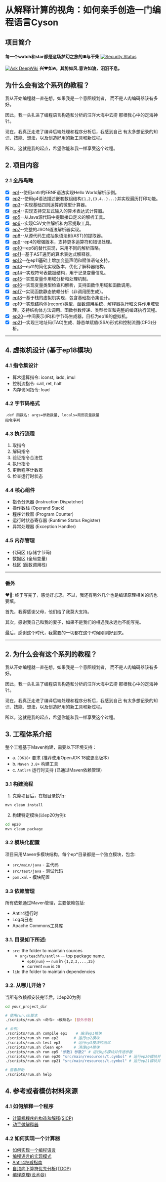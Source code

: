# 从解释计算的视角：如何亲手创造一门编程语言Cyson

## 项目简介
**每一个watch和star都是这场梦幻之旅的⛽️与干柴**
[![Security Status](https://www.murphysec.com/platform3/v31/badge/1718907022023983104.svg)](https://www.murphysec.com/console/report/1718907021914931200/1718907022023983104)

[![Ask DeepWiki](https://deepwiki.com/badge.svg)](https://deepwiki.com/whtoo/How_to_implment_PL_in_Antlr4)
**兴❤️如🔥，其势如风.意许如油，汩汩不息。**

## 为什么会有这个系列的教程？
我从开始编程就一直在想，如果我是一个意图规划者，
而不是人肉编码器该有多好。

因此，我一头扎进了编程语言构造和分析的汪洋大海中去捞
那根我心中的定海神针。

现在，我真正走进了编译后端处理和程序分析后，我感到自己
有太多想记录的知识、技能、想法，以及创造好用的新工具和新过程。

所以，这就是我的起点，希望你能和我一样享受这个过程。

## 2. 项目内容
### 2.1 全局鸟瞰
- [x] [ep1](ep1)--使用antlr的EBNF语法实现Hello World解析示例。
- [x] [ep2](ep2)--使用g4语法描述嵌套数组结构`{1,2,{3,4..}...}`并实现遍历打印功能。
- [x] [ep3](ep3)--实现基础四则运算的微型计算器。
- [x] [ep4](ep4)--实现支持交互式输入的算术表达式计算器。
- [x] [ep5](ep5)--从Java源代码中提取接口定义的解析工具。
- [x] [ep6](ep6)--实现CSV文件解析和内容提取工具。
- [x] [ep7](ep7)--完整的JSON语法解析器实现。
- [x] [ep8](ep8)--从源代码生成抽象语法树(AST)的提取器。
- [x] [ep9](ep9)--ep4的增强版本，支持更多运算符和错误处理。
- [x] [ep10](ep10)--ep6的替代实现，采用不同的解析策略。
- [x] [ep11](ep11)--基于AST遍历的算术表达式解释器。
- [x] [ep12](ep12)--在ep11基础上增加变量声明和赋值语句支持。
- [x] [ep13](ep13)--ep11的简化实现版本，优化了解释器结构。
- [x] [ep14](ep14)--实现符号表数据结构，用于记录变量信息。
- [x] [ep15](ep15)--实现变量作用域分析和处理机制。
- [x] [ep16](ep16)--实现变量类型检查和解析，支持函数作用域和函数调用。
- [x] [ep17](ep17)--实现函数静态依赖分析（非调用图生成）。
- [x] [ep18](ep18)--基于栈的虚拟机实现，包含基础指令集设计。
- [x] [ep19](ep19)--实现结构体(record)类型、函数调用系统、解释器执行和文件作用域管理。支持结构体方法调用、函数参数传递、类型检查和完整的编译执行流程。
- [x] [ep20](ep20)--中间表示(IR)和字节码生成器，目标为ep18的虚拟机。
- [x] [ep21](ep21)--实现三地址码(TAC)生成、静态单赋值(SSA)形式和控制流图(CFG)分析。

--------------------
## 4. 虚拟机设计 (基于ep18模块)

### 4.1 指令集设计
- 算术运算指令: iconst, iadd, imul
- 控制流指令: call, ret, halt
- 内存访问指令: load

### 4.2 字节码格式
```
.def 函数名: args=参数数量, locals=局部变量数量
指令序列
```

### 4.3 执行流程
1. 取指令
2. 解码指令
3. 验证指令合法性
4. 执行指令
5. 更新程序计数器
6. 检查运行时状态

### 4.4 核心组件
- 指令分派器 (Instruction Dispatcher)
- 操作数栈 (Operand Stack)
- 程序计数器 (Program Counter)
- 运行时状态寄存器 (Runtime Status Register)
- 异常处理器 (Exception Handler)

### 4.5 内存管理
- 代码区 (存储字节码)
- 数据区 (全局变量)
- 栈区 (函数调用栈)

--------------------
### 番外
❤️👀: 终于写完了，感觉好忐忑。不过，我还有另外几个也是编译原理相关的坑也要填。

首先，我得感谢父母，他们给了我莫大支持。

其次，感谢我自己和我的妻子，如果不是我们的相遇我永远也不能写完。

最后，感谢这个时代，我需要的一切都在这个时候刚刚好到来。

--------------------



## 2. 为什么会有这个系列的教程？

我从开始编程就一直在想，如果我是一个意图规划者，
而不是人肉编码器该有多好。

因此，我一头扎进了编程语言构造和分析的汪洋大海中去捞
那根我心中的定海神针。

现在，我真正走进了编译后端处理和程序分析后，我感到自己
有太多想记录的知识、技能、想法，以及创造好用的新工具和新过程。

所以，这就是我的起点，希望你能和我一样享受这个过程。

## 3. 工程体系介绍
整个工程基于Maven构建，需要以下环境支持：
- a. `JDK18+` 要求 (推荐使用OpenJDK 18或更高版本)
- b. `Maven 3.8+` 构建工具
- c. `Antlr4` 运行时支持 (已通过Maven依赖管理)

### 3.1 构建流程
1. 克隆项目后，在根目录执行:
```bash
mvn clean install
```
2. 构建特定模块(以ep20为例):
```bash
cd ep20
mvn clean package
```

### 3.2 模块化配置
项目采用Maven多模块结构，每个ep*目录都是一个独立模块，包含:
- `src/main/java` - 主代码
- `src/test/java` - 测试代码
- `pom.xml` - 模块配置

### 3.3 依赖管理
所有依赖通过Maven管理，主要依赖包括:
- Antlr4运行时
- Log4j日志
- Apache Commons工具库
### 3.1. 目录如下所述:

- `src`: the folder to maintain sources
    * `org/teachfx/antlr4` -- top package name.
        * `ep${num}` -- `num` in `{1,2,3,...,25}`
        * current `num` is `20`
- `lib`: the folder to maintain dependencies
### 3.2. 从哪儿开始？
当所有依赖都安装完毕后，以ep20为例

```Bash
cd your_project_dir

# 使用run.sh脚本
./scripts/run.sh <命令> <模块名> [额外参数]

# 示例:
./scripts/run.sh compile ep1    # 编译ep1模块
./scripts/run.sh run ep2       # 运行ep2模块
./scripts/run.sh test ep3      # 运行ep3模块的测试
./scripts/run.sh clean ep4     # 清理ep4模块
./scripts/run.sh run ep5 "参数1 参数2" # 运行ep5模块并传递参数
./scripts/run.sh run ep20 "src/main/resources/t.cymbol" # 运行ep20模块并指定输入文件
./scripts/run.sh run ep21 "src/main/resources/t.cymbol" # 运行ep21模块并指定输入文件

# 查看帮助
./scripts/run.sh help
```

## 4. 参考或者模仿材料来源
### 4.1 如何解释一个程序
- [计算机程序的构造和解释(SICP)](https://www.zhihu.com/topic/19620884/hot)
- [动手做解释器](http://www.craftinginterpreters.com/)
### 4.2 如何实现一个计算器
- [如何实现一个编程语言](http://lisperator.net/pltut/)
- [编程语言的实现模式](https://www.zhihu.com/topic/20116185/hot)
- [Antlr4权威指南](https://www.antlr.org/)
- [自顶向下算符优先分析(TDOP)](https://github.com/douglascrockford/TDOP)
- [编译原理(龙术:smile:)](https://www.zhihu.com/question/21549783/answer/22749476)
